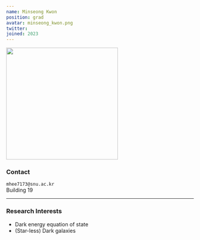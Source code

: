 ```yaml
---
name: Minseong Kwon
position: grad
avatar: minseong_kwon.png
twitter:
joined: 2023
---
```


<img width="300" src="{{site.baseurl}}/images/people/{{page.avatar}}" data-action="zoom">

### Contact

<i class="fa fa-envelope-o"></i>  `mhee7173@snu.ac.kr`<br>
<i class="fa fa-building"></i> Building 19 <br> 

<hr>

### Research Interests

* Dark energy equation of state
* (Star-less) Dark galaxies 
